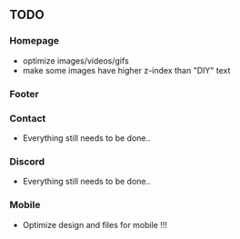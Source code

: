 ## TODO

### Homepage

- optimize images/videos/gifs
- make some images have higher z-index than "DIY" text

### Footer

### Contact

- Everything still needs to be done..

### Discord

- Everything still needs to be done..

### Mobile

- Optimize design and files for mobile !!!
